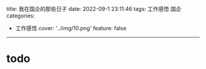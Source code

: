 
title: 我在国企的那些日子
date: 2022-09-1 23:11:46
tags: 工作感悟 国企
categories:
- 工作感悟
cover: '../img/10.png'
feature: false
---

# todo

